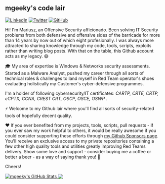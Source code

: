 <!--
**mgeeky/mgeeky** is a ✨ _special_ ✨ repository because its `README.md` (this file) appears on your GitHub profile.

Here are some ideas to get you started:

- 🔭 I’m currently working on ...
- 🌱 I’m currently learning ...
- 👯 I’m looking to collaborate on ...
- 🤔 I’m looking for help with ...
- 💬 Ask me about ...
- 📫 How to reach me: ...
- 😄 Pronouns: ...
- ⚡ Fun fact: ...
-->

## mgeeky's code lair

<a href="www.linkedin.com/in/mgeeky/" target="_blank"><img src="https://img.shields.io/badge/LinkedIn-%230077B5.svg?&style=flat-square&logo=linkedin&logoColor=white" alt="LinkedIn"></a>
<a href="https://twitter.com/mariuszbit" target="_blank"><img src="https://img.shields.io/badge/-Twitter-1ca0f1?style=flat-square&labelColor=1ca0f1&logo=twitter&logoColor=white" alt="Twitter"></a>
<a href="https://github.com/mgeeky" target="_blank"><img src="https://img.shields.io/badge/-GitHub-181717?style=flat-square&logo=github" alt="GitHub"></a>

Hi! I'm Mariusz, an Offensive Security afficionado. Been solving IT Security problems from both defensive and offensive sides of the barricade for more than 14 years by now out of which eight profesionally. I was always more attracted to sharing knowledge through my code, tools, scripts, exploits rather than writing blog posts. With that on the table, this Github account acts as my legacy. 😄

🎓 My area of expertise is Windows & Networks security assessments. Started as a Malware Analyst, pushed my career through all sorts of technical roles & challenges to land myself in Red Team operator's shoes evaluating holistically my Customer's cyber-defensive programmes. 

I'm a holder of following cybersecurity/IT certificates: _CARTP, CRTE, CRTP, eCPTX, CCNA, CREST CRT, OSCP, OSCE, OSWP_ . 

⚡ Welcome to my Github lair where you'll find all sorts of security-related tools of hopefully decent quality. 

❤️ If you ever benefited from my projects, tools, scripts, pull requests - if you ever saw my work helpful to others, it would be really awesome if you could consider supporting these efforts through <a href="https://github.com/sponsors/mgeeky">my Github Sponsors page</a>. You'll receive an exclusive access to my private repositories containing a few other high quality tools and utilities greatly improving Red Teams delivery. Show some love and support - consider buying me a coffee or better a beer - as a way of saying thank you! 💪

Cheers!


<a href="https://binary-offensive.com">
  <img align="center" src="https://github-readme-stats.vercel.app/api?username=mgeeky&show_icons=true&line_height=33&count_private=true&theme=vue-dark" alt="mgeeky's GitHub Stats" />
</a>

<a href="https://binary-offensive.com">
  <img align="center" src="https://github-readme-stats.vercel.app/api/top-langs/?username=mgeeky&&hide=cmake&langs_count=5&line_height=35&theme=vue-dark&exclude_repo=cobalt-arsenal" />
</a>
